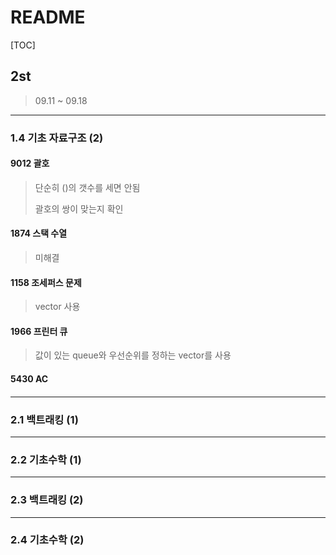 # README

[TOC]

## 2st



> 09.11 ~ 09.18



---

### 1.4 기초 자료구조 (2)



#### 9012 괄호

> 단순히 ()의 갯수를 세면 안됨
>
> 괄호의 쌍이 맞는지 확인



#### 1874 스택 수열

> 미해결



#### 1158 조세퍼스 문제

> vector 사용



#### 1966 프린터 큐

> 값이 있는 queue와 우선순위를 정하는 vector를 사용



#### 5430 AC

> 

#### 

---

### 2.1 백트래킹 (1)







---

### 2.2 기초수학 (1)









------

### 2.3 백트래킹 (2)









------

### 2.4 기초수학 (2)



